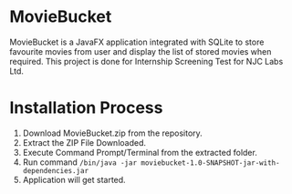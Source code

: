 # MovieBucket
MovieBucket is a JavaFX application integrated with SQLite to store favourite movies from user and display the list of stored movies when required. This project is done for Internship Screening Test for NJC Labs Ltd.  

# Installation Process
1. Download MovieBucket.zip from the repository.
2. Extract the ZIP File Downloaded.
3. Execute Command Prompt/Terminal from the extracted folder.
4. Run command `/bin/java -jar moviebucket-1.0-SNAPSHOT-jar-with-dependencies.jar`
5. Application will get started.
